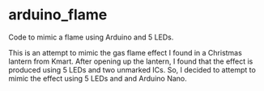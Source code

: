# arduino_flame
Code to mimic a flame using Arduino and 5 LEDs.

This is an attempt to mimic the gas flame effect I found in a Christmas lantern from Kmart. After opening up the lantern, I found that the effect is produced using 5 LEDs and two unmarked ICs. So, I decided to attempt to mimic the effect using 5 LEDs and and Arduino Nano.
